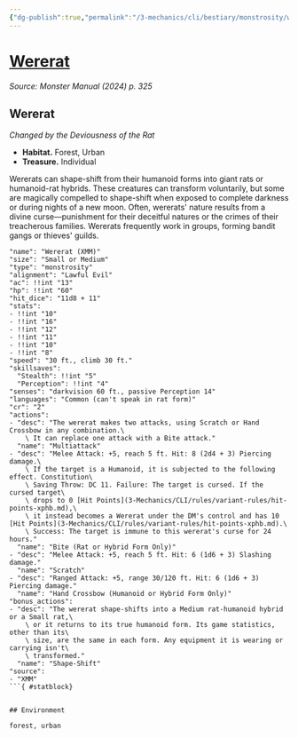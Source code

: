 ```yaml
---
{"dg-publish":true,"permalink":"/3-mechanics/cli/bestiary/monstrosity/wererat-xmm/","tags":["ttrpg-cli/compendium/src/5e/xmm","ttrpg-cli/monster/cr/2","ttrpg-cli/monster/environment/forest","ttrpg-cli/monster/environment/urban","ttrpg-cli/monster/size/small-or-medium","ttrpg-cli/monster/type/monstrosity"],"created":"2025-02-22T12:02:28.194-05:00","updated":"2025-02-24T21:04:14.789-05:00"}
---
```


# [Wererat](3-Mechanics/CLI/bestiary/monstrosity/wererat-xmm.md)
*Source: Monster Manual (2024) p. 325*  

## Wererat

*Changed by the Deviousness of the Rat*

- **Habitat.** Forest, Urban  
- **Treasure.** Individual  

Wererats can shape-shift from their humanoid forms into giant rats or humanoid-rat hybrids. These creatures can transform voluntarily, but some are magically compelled to shape-shift when exposed to complete darkness or during nights of a new moon. Often, wererats' nature results from a divine curse—punishment for their deceitful natures or the crimes of their treacherous families. Wererats frequently work in groups, forming bandit gangs or thieves' guilds.

```statblock
"name": "Wererat (XMM)"
"size": "Small or Medium"
"type": "monstrosity"
"alignment": "Lawful Evil"
"ac": !!int "13"
"hp": !!int "60"
"hit_dice": "11d8 + 11"
"stats":
- !!int "10"
- !!int "16"
- !!int "12"
- !!int "11"
- !!int "10"
- !!int "8"
"speed": "30 ft., climb 30 ft."
"skillsaves":
  "Stealth": !!int "5"
  "Perception": !!int "4"
"senses": "darkvision 60 ft., passive Perception 14"
"languages": "Common (can't speak in rat form)"
"cr": "2"
"actions":
- "desc": "The wererat makes two attacks, using Scratch or Hand Crossbow in any combination.\
    \ It can replace one attack with a Bite attack."
  "name": "Multiattack"
- "desc": "Melee Attack: +5, reach 5 ft. Hit: 8 (2d4 + 3) Piercing damage.\
    \ If the target is a Humanoid, it is subjected to the following effect. Constitution\
    \ Saving Throw: DC 11. Failure: The target is cursed. If the cursed target\
    \ drops to 0 [Hit Points](3-Mechanics/CLI/rules/variant-rules/hit-points-xphb.md),\
    \ it instead becomes a Wererat under the DM's control and has 10 [Hit Points](3-Mechanics/CLI/rules/variant-rules/hit-points-xphb.md).\
    \ Success: The target is immune to this wererat's curse for 24 hours."
  "name": "Bite (Rat or Hybrid Form Only)"
- "desc": "Melee Attack: +5, reach 5 ft. Hit: 6 (1d6 + 3) Slashing damage."
  "name": "Scratch"
- "desc": "Ranged Attack: +5, range 30/120 ft. Hit: 6 (1d6 + 3) Piercing damage."
  "name": "Hand Crossbow (Humanoid or Hybrid Form Only)"
"bonus_actions":
- "desc": "The wererat shape-shifts into a Medium rat-humanoid hybrid or a Small rat,\
    \ or it returns to its true humanoid form. Its game statistics, other than its\
    \ size, are the same in each form. Any equipment it is wearing or carrying isn't\
    \ transformed."
  "name": "Shape-Shift"
"source":
- "XMM"
```{ #statblock}


## Environment

forest, urban